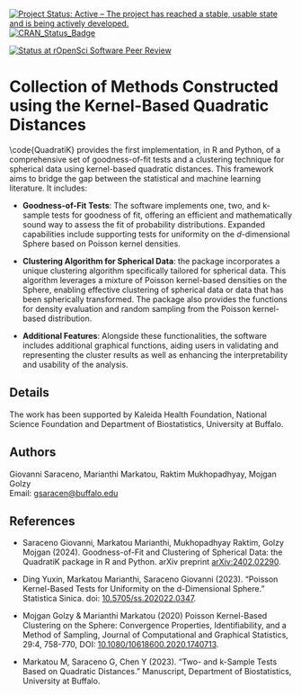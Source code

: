 [![Project Status: Active – The project has reached a stable, usable state and is being actively developed.](https://www.repostatus.org/badges/latest/active.svg)](https://www.repostatus.org/#active)
[![CRAN_Status_Badge](http://www.r-pkg.org/badges/version/QuadratiK)](https://cran.r-project.org/package=QuadratiK)

[![Status at rOpenSci Software Peer Review](https://badges.ropensci.org/632_status.svg)](https://github.com/ropensci/software-review/issues/632)

# Collection of Methods Constructed using the Kernel-Based Quadratic Distances

\code{QuadratiK} provides the first implementation, in R and Python, of a comprehensive set of goodness-of-fit tests and a clustering technique for spherical data using kernel-based quadratic distances. This framework aims to bridge the gap between the statistical and machine learning literature. It includes:

- **Goodness-of-Fit Tests**: The software implements one, two, and k-sample tests for goodness of fit, offering an efficient and mathematically sound way to assess the fit of probability distributions. Expanded capabilities include supporting tests for uniformity on the *d*-dimensional Sphere based on Poisson kernel densities.

- **Clustering Algorithm for Spherical Data**: the package incorporates a unique clustering algorithm specifically tailored for spherical data. This algorithm leverages a mixture of Poisson kernel-based densities on the Sphere, enabling effective clustering of spherical data or data that has been spherically transformed. The package also provides the functions for density evaluation and random sampling from the Poisson kernel-based distribution.

- **Additional Features**: Alongside these functionalities, the software includes additional graphical functions, aiding users in validating and representing the cluster results as well as enhancing the interpretability and usability of the analysis.

## Details

The work has been supported by Kaleida Health Foundation, National Science Foundation and Department of Biostatistics, University at Buffalo.

## Authors

Giovanni Saraceno, Marianthi Markatou, Raktim Mukhopadhyay, Mojgan Golzy  
Email: [gsaracen@buffalo.edu](mailto:gsaracen@buffalo.edu)

## References

- Saraceno Giovanni, Markatou Marianthi, Mukhopadhyay Raktim, Golzy Mojgan 
(2024). Goodness-of-Fit and Clustering of Spherical Data: the QuadratiK 
package in R and Python. arXiv preprint [arXiv:2402.02290](https://arxiv.org/abs/2402.02290).

- Ding Yuxin, Markatou Marianthi, Saraceno Giovanni (2023). “Poisson Kernel-Based Tests for Uniformity on the d-Dimensional Sphere.” Statistica Sinica. doi: [10.5705/ss.202022.0347](https://doi.org/10.5705/ss.202022.0347).

- Mojgan Golzy & Marianthi Markatou (2020) Poisson Kernel-Based Clustering on the Sphere: Convergence Properties, Identifiability, and a Method of Sampling, Journal of Computational and Graphical Statistics, 29:4, 758-770, DOI: [10.1080/10618600.2020.1740713](https://doi.org/10.1080/10618600.2020.1740713).

- Markatou M, Saraceno G, Chen Y (2023). “Two- and k-Sample Tests Based on Quadratic Distances.” Manuscript, Department of Biostatistics, University at Buffalo.
